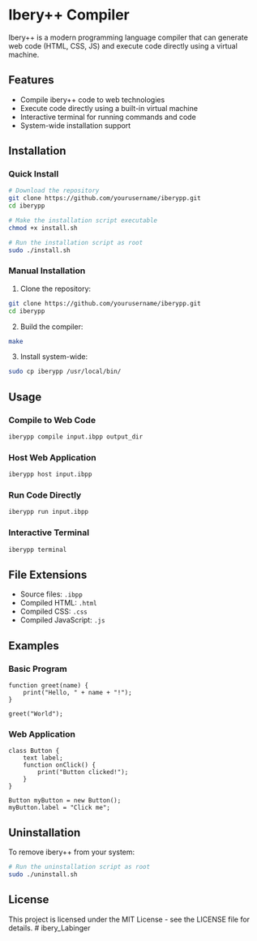 # Ibery++ Compiler

Ibery++ is a modern programming language compiler that can generate web code (HTML, CSS, JS) and execute code directly using a virtual machine.

## Features

- Compile ibery++ code to web technologies
- Execute code directly using a built-in virtual machine
- Interactive terminal for running commands and code
- System-wide installation support

## Installation

### Quick Install

```bash
# Download the repository
git clone https://github.com/yourusername/iberypp.git
cd iberypp

# Make the installation script executable
chmod +x install.sh

# Run the installation script as root
sudo ./install.sh
```

### Manual Installation

1. Clone the repository:
```bash
git clone https://github.com/yourusername/iberypp.git
cd iberypp
```

2. Build the compiler:
```bash
make
```

3. Install system-wide:
```bash
sudo cp iberypp /usr/local/bin/
```

## Usage

### Compile to Web Code
```bash
iberypp compile input.ibpp output_dir
```

### Host Web Application
```bash
iberypp host input.ibpp
```

### Run Code Directly
```bash
iberypp run input.ibpp
```

### Interactive Terminal
```bash
iberypp terminal
```

## File Extensions

- Source files: `.ibpp`
- Compiled HTML: `.html`
- Compiled CSS: `.css`
- Compiled JavaScript: `.js`

## Examples

### Basic Program
```ibery
function greet(name) {
    print("Hello, " + name + "!");
}

greet("World");
```

### Web Application
```ibery
class Button {
    text label;
    function onClick() {
        print("Button clicked!");
    }
}

Button myButton = new Button();
myButton.label = "Click me";
```

## Uninstallation

To remove ibery++ from your system:

```bash
# Run the uninstallation script as root
sudo ./uninstall.sh
```

## License

This project is licensed under the MIT License - see the LICENSE file for details. # ibery_Labinger

